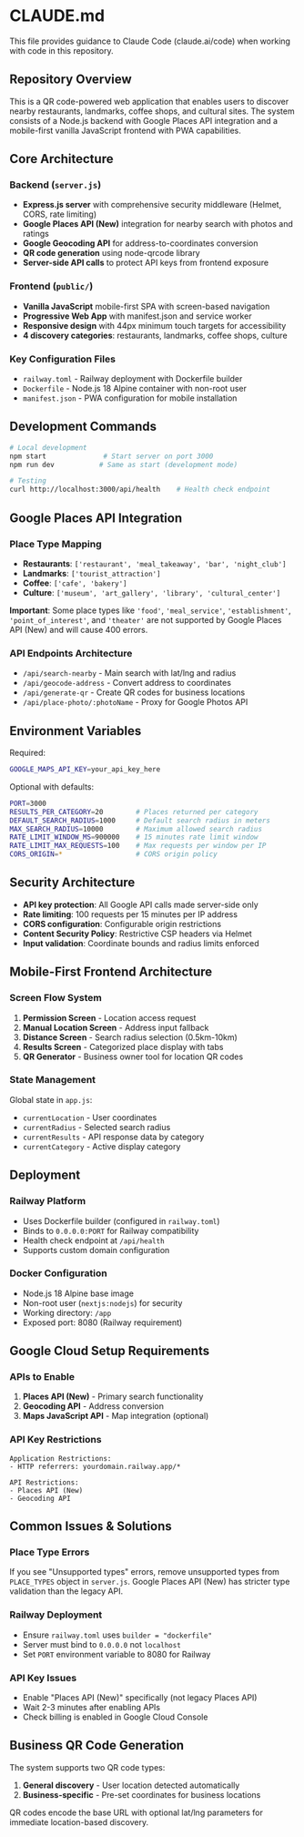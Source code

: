 # CLAUDE.md

This file provides guidance to Claude Code (claude.ai/code) when working with code in this repository.

## Repository Overview

This is a QR code-powered web application that enables users to discover nearby restaurants, landmarks, coffee shops, and cultural sites. The system consists of a Node.js backend with Google Places API integration and a mobile-first vanilla JavaScript frontend with PWA capabilities.

## Core Architecture

### Backend (`server.js`)
- **Express.js server** with comprehensive security middleware (Helmet, CORS, rate limiting)
- **Google Places API (New)** integration for nearby search with photos and ratings
- **Google Geocoding API** for address-to-coordinates conversion
- **QR code generation** using node-qrcode library
- **Server-side API calls** to protect API keys from frontend exposure

### Frontend (`public/`)
- **Vanilla JavaScript** mobile-first SPA with screen-based navigation
- **Progressive Web App** with manifest.json and service worker
- **Responsive design** with 44px minimum touch targets for accessibility
- **4 discovery categories**: restaurants, landmarks, coffee shops, culture

### Key Configuration Files
- `railway.toml` - Railway deployment with Dockerfile builder
- `Dockerfile` - Node.js 18 Alpine container with non-root user
- `manifest.json` - PWA configuration for mobile installation

## Development Commands

```bash
# Local development
npm start              # Start server on port 3000
npm run dev           # Same as start (development mode)

# Testing
curl http://localhost:3000/api/health    # Health check endpoint
```

## Google Places API Integration

### Place Type Mapping
- **Restaurants**: `['restaurant', 'meal_takeaway', 'bar', 'night_club']`
- **Landmarks**: `['tourist_attraction']` 
- **Coffee**: `['cafe', 'bakery']`
- **Culture**: `['museum', 'art_gallery', 'library', 'cultural_center']`

**Important**: Some place types like `'food'`, `'meal_service'`, `'establishment'`, `'point_of_interest'`, and `'theater'` are not supported by Google Places API (New) and will cause 400 errors.

### API Endpoints Architecture
- `/api/search-nearby` - Main search with lat/lng and radius
- `/api/geocode-address` - Convert address to coordinates  
- `/api/generate-qr` - Create QR codes for business locations
- `/api/place-photo/:photoName` - Proxy for Google Photos API

## Environment Variables

Required:
```bash
GOOGLE_MAPS_API_KEY=your_api_key_here
```

Optional with defaults:
```bash
PORT=3000
RESULTS_PER_CATEGORY=20        # Places returned per category
DEFAULT_SEARCH_RADIUS=1000     # Default search radius in meters
MAX_SEARCH_RADIUS=10000        # Maximum allowed search radius
RATE_LIMIT_WINDOW_MS=900000    # 15 minutes rate limit window
RATE_LIMIT_MAX_REQUESTS=100    # Max requests per window per IP
CORS_ORIGIN=*                  # CORS origin policy
```

## Security Architecture

- **API key protection**: All Google API calls made server-side only
- **Rate limiting**: 100 requests per 15 minutes per IP address
- **CORS configuration**: Configurable origin restrictions
- **Content Security Policy**: Restrictive CSP headers via Helmet
- **Input validation**: Coordinate bounds and radius limits enforced

## Mobile-First Frontend Architecture

### Screen Flow System
1. **Permission Screen** - Location access request
2. **Manual Location Screen** - Address input fallback
3. **Distance Screen** - Search radius selection (0.5km-10km)
4. **Results Screen** - Categorized place display with tabs
5. **QR Generator** - Business owner tool for location QR codes

### State Management
Global state in `app.js`:
- `currentLocation` - User coordinates
- `currentRadius` - Selected search radius
- `currentResults` - API response data by category
- `currentCategory` - Active display category

## Deployment

### Railway Platform
- Uses Dockerfile builder (configured in `railway.toml`)
- Binds to `0.0.0.0:PORT` for Railway compatibility
- Health check endpoint at `/api/health`
- Supports custom domain configuration

### Docker Configuration
- Node.js 18 Alpine base image
- Non-root user (`nextjs:nodejs`) for security
- Working directory: `/app`
- Exposed port: 8080 (Railway requirement)

## Google Cloud Setup Requirements

### APIs to Enable
1. **Places API (New)** - Primary search functionality
2. **Geocoding API** - Address conversion
3. **Maps JavaScript API** - Map integration (optional)

### API Key Restrictions
```
Application Restrictions:
- HTTP referrers: yourdomain.railway.app/*

API Restrictions:  
- Places API (New)
- Geocoding API
```

## Common Issues & Solutions

### Place Type Errors
If you see "Unsupported types" errors, remove unsupported types from `PLACE_TYPES` object in `server.js`. Google Places API (New) has stricter type validation than the legacy API.

### Railway Deployment
- Ensure `railway.toml` uses `builder = "dockerfile"`
- Server must bind to `0.0.0.0` not `localhost`
- Set `PORT` environment variable to 8080 for Railway

### API Key Issues
- Enable "Places API (New)" specifically (not legacy Places API)
- Wait 2-3 minutes after enabling APIs
- Check billing is enabled in Google Cloud Console

## Business QR Code Generation

The system supports two QR code types:
1. **General discovery** - User location detected automatically
2. **Business-specific** - Pre-set coordinates for business locations

QR codes encode the base URL with optional lat/lng parameters for immediate location-based discovery.